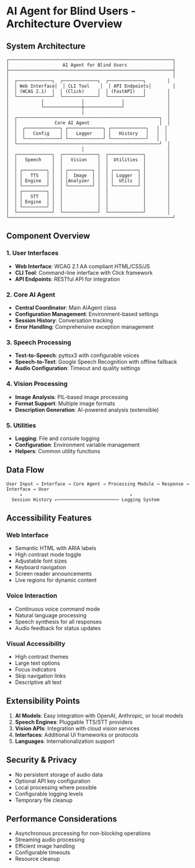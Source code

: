 # AI Agent for Blind Users - Architecture Overview

## System Architecture

```
┌─────────────────────────────────────────────────────────────┐
│                    AI Agent for Blind Users                 │
├─────────────────────────────────────────────────────────────┤
│                                                             │
│  ┌─────────────┐  ┌─────────────┐  ┌─────────────┐        │
│  │ Web Interface│  │ CLI Tool    │  │ API Endpoints│        │
│  │ (WCAG 2.1)  │  │ (Click)     │  │ (FastAPI)   │        │
│  └─────────────┘  └─────────────┘  └─────────────┘        │
│            │              │              │                │
│            └──────────────┼──────────────┘                │
│                           │                               │
│  ┌─────────────────────────────────────────────────────┐  │
│  │              Core AI Agent                          │  │
│  │  ┌─────────────┐ ┌─────────────┐ ┌─────────────┐   │  │
│  │  │   Config    │ │   Logger    │ │   History   │   │  │
│  │  └─────────────┘ └─────────────┘ └─────────────┘   │  │
│  └─────────────────────────────────────────────────────┘  │
│                           │                               │
│  ┌─────────────┐  ┌─────────────┐  ┌─────────────┐        │
│  │   Speech    │  │   Vision    │  │  Utilities  │        │
│  │             │  │             │  │             │        │
│  │ ┌─────────┐ │  │ ┌─────────┐ │  │ ┌─────────┐ │        │
│  │ │   TTS   │ │  │ │  Image  │ │  │ │ Logger  │ │        │
│  │ │ Engine  │ │  │ │Analyzer │ │  │ │  Utils  │ │        │
│  │ └─────────┘ │  │ └─────────┘ │  │ └─────────┘ │        │
│  │ ┌─────────┐ │  │             │  │             │        │
│  │ │   STT   │ │  │             │  │             │        │
│  │ │ Engine  │ │  │             │  │             │        │
│  │ └─────────┘ │  │             │  │             │        │
│  └─────────────┘  └─────────────┘  └─────────────┘        │
└─────────────────────────────────────────────────────────────┘
```

## Component Overview

### 1. User Interfaces
- **Web Interface**: WCAG 2.1 AA compliant HTML/CSS/JS
- **CLI Tool**: Command-line interface with Click framework
- **API Endpoints**: RESTful API for integration

### 2. Core AI Agent
- **Central Coordinator**: Main AIAgent class
- **Configuration Management**: Environment-based settings
- **Session History**: Conversation tracking
- **Error Handling**: Comprehensive exception management

### 3. Speech Processing
- **Text-to-Speech**: pyttsx3 with configurable voices
- **Speech-to-Text**: Google Speech Recognition with offline fallback
- **Audio Configuration**: Timeout and quality settings

### 4. Vision Processing
- **Image Analysis**: PIL-based image processing
- **Format Support**: Multiple image formats
- **Description Generation**: AI-powered analysis (extensible)

### 5. Utilities
- **Logging**: File and console logging
- **Configuration**: Environment variable management
- **Helpers**: Common utility functions

## Data Flow

```
User Input → Interface → Core Agent → Processing Module → Response → Interface → User
     ↓                                        ↓
  Session History ←─────────────────────── Logging System
```

## Accessibility Features

### Web Interface
- Semantic HTML with ARIA labels
- High contrast mode toggle
- Adjustable font sizes
- Keyboard navigation
- Screen reader announcements
- Live regions for dynamic content

### Voice Interaction
- Continuous voice command mode
- Natural language processing
- Speech synthesis for all responses
- Audio feedback for status updates

### Visual Accessibility
- High contrast themes
- Large text options
- Focus indicators
- Skip navigation links
- Descriptive alt text

## Extensibility Points

1. **AI Models**: Easy integration with OpenAI, Anthropic, or local models
2. **Speech Engines**: Pluggable TTS/STT providers
3. **Vision APIs**: Integration with cloud vision services
4. **Interfaces**: Additional UI frameworks or protocols
5. **Languages**: Internationalization support

## Security & Privacy

- No persistent storage of audio data
- Optional API key configuration
- Local processing where possible
- Configurable logging levels
- Temporary file cleanup

## Performance Considerations

- Asynchronous processing for non-blocking operations
- Streaming audio processing
- Efficient image handling
- Configurable timeouts
- Resource cleanup